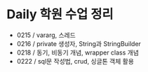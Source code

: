 # Daily 학원 수업 정리
* 0215 / vararg, 스레드
* 0216 / private 생성자, String과 StringBuilder
* 0218 / 동기, 비동기 개념, wrapper class 개념
* 0222 / sql문 작성법, crud, 싱글톤 객체 활용
